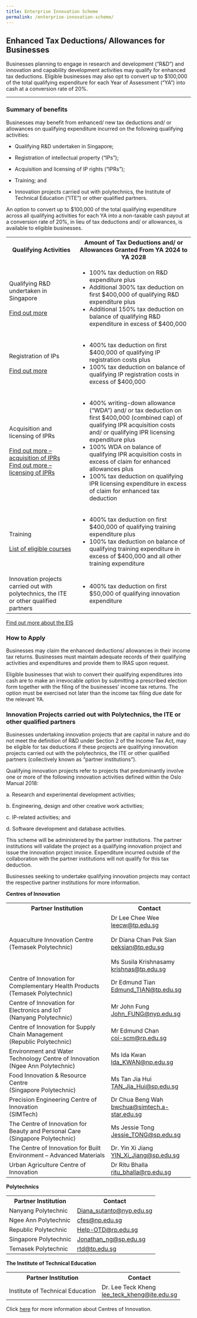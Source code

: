 ```yaml
---
title: Enterprise Innovation Scheme
permalink: /enterprise-innovation-scheme/
---
```


## Enhanced Tax Deductions/ Allowances for Businesses

Businesses planning to engage in research and development (“R&D”) and innovation and capability development activities may qualify for enhanced tax deductions. Eligible businesses may also opt to convert up to $100,000 of the total qualifying expenditure for each Year of Assessment (“YA”) into cash at a conversion rate of 20%.

----

### Summary of benefits

Businesses may benefit from enhanced/ new tax deductions and/ or allowances on qualifying expenditure incurred on the following qualifying activities:

- Qualifying R&D undertaken in Singapore;

- Registration of intellectual property (“IPs”);

- Acquisition and licensing of IP rights (“IPRs”);

- Training; and

- Innovation projects carried out with polytechnics, the Institute of Technical Education (“ITE”) or other qualified partners.

An option to convert up to $100,000 of the total qualifying expenditure across all qualifying activities for each YA into a non-taxable cash payout at a conversion rate of 20%, in lieu of tax deductions and/ or allowances, is available to eligible businesses.

<table>
<tr>
    <th> <b>Qualifying Activities</b> </th>
    <th> <b>Amount of Tax Deductions and/ or Allowances Granted From YA 2024 to YA 2028</b> </th>
</tr>
<tr>
    <td> 
        Qualifying R&D undertaken in Singapore<br><br><a href="https://www.iras.gov.sg/taxes/corporate-income-tax/income-deductions-for-companies/business-expenses/research-development-(r-d)-tax-measures" target="_blank" rel="noopener">Find out more</a>
    </td>
    <td>
        <ul>
        <li>100% tax deduction on R&D expenditure plus</li>
        <li>Additional 300% tax deduction on first $400,000 of qualifying R&D expenditure plus</li>
        <li>Additional 150% tax deduction on balance of qualifying R&D expenditure in excess of $400,000</li>
        </ul>
    </td>
</tr>
<tr>
    <td> 
        Registration of IPs<br><br><a href="https://www.iras.gov.sg/taxes/corporate-income-tax/income-deductions-for-companies/business-expenses/tax-treatment-of-business-expenses-(m-r)#registration-costs-for-patents--trademarks--designs---plant-varieties" target="_blank" rel="noopener">Find out more</a>
    </td>
    <td>
        <ul>
        <li>400% tax deduction on first $400,000 of qualifying IP registration costs plus</li>
        <li>100% tax deduction on balance of qualifying IP registration costs in excess of $400,000</li>
        </ul>
    </td>
</tr>
<tr>
    <td> 
        Acquisition and licensing of IPRs<br><br><a href="https://www.iras.gov.sg/taxes/corporate-income-tax/income-deductions-for-companies/claiming-allowances/writing-down-allowances-for-intellectual-property-rights-(iprs)" target="_blank" rel="noopener">Find out more – acquisition of IPRs</a><br><a href="https://www.iras.gov.sg/taxes/corporate-income-tax/income-deductions-for-companies/business-expenses/tax-treatment-of-business-expenses-(g-l)#intellectual-property--ip--licensing-expenditure" target="_blank" rel="noopener">Find out more – licensing of IPRs</a>
    </td>
    <td>
        <ul>
        <li>400% writing-down allowance (“WDA”) and/ or tax deduction on first $400,000 (combined cap) of qualifying IPR acquisition costs and/ or qualifying IPR licensing expenditure plus</li>
        <li>100% WDA on balance of qualifying IPR acquisition costs in excess of claim for enhanced allowances plus</li>
        <li>100% tax deduction on qualifying IPR licensing expenditure in excess of claim for enhanced tax deduction</li>
        </ul>
    </td>
</tr>
<tr>
    <td> 
        Training<br><br><a href="https://skillsfuture.gobusiness.gov.sg/course-directory/search" target="_blank" rel="noopener">List of eligible courses</a>
    </td>
    <td>
        <ul>
        <li>400% tax deduction on first $400,000 of qualifying training expenditure plus</li>
        <li>100% tax deduction on balance of qualifying training expenditure in excess of $400,000 and all other training expenditure</li>
        </ul>
    </td>
</tr>
<tr>
    <td> 
        Innovation projects carried out with polytechnics, the ITE or other qualified partners
    </td>
    <td>
        <ul>
        <li>400% tax deduction on first $50,000 of qualifying innovation expenditure</li>
        </ul>
    </td>
</tr>
</table>

<a href="https://www.iras.gov.sg/schemes/disbursement-schemes/enterprise-innovation-scheme-(eis)" target="_blank" rel="noopener">Find out more about the EIS</a>

### How to Apply

Businesses may claim the enhanced deductions/ allowances in their income tax returns. Businesses must maintain adequate records of their qualifying activities and expenditures and provide them to IRAS upon request.

Eligible businesses that wish to convert their qualifying expenditures into cash are to make an irrevocable option by submitting a prescribed election form together with the filing of the businesses’ income tax returns. The option must be exercised not later than the income tax filing due date for the relevant YA.

### Innovation Projects carried out with Polytechnics, the ITE or other qualified partners

Businesses undertaking innovation projects that are capital in nature and do not meet the definition of R&D under Section 2 of the Income Tax Act, may be eligible for tax deductions if these projects are qualifying innovation projects carried out with the polytechnics, the ITE or other qualified partners (collectively known as “partner institutions”). 

Qualifying innovation projects refer to projects that predominantly involve one or more of the following innovation activities defined within the Oslo Manual 2018:

a. Research and experimental development activities;

b. Engineering, design and other creative work activities;

c. IP-related activities; and

d. Software development and database activities.

This scheme will be administered by the partner institutions. The partner institutions will validate the project as a qualifying innovation project and issue the innovation project invoice. Expenditure incurred outside of the collaboration with the partner institutions will not qualify for this tax deduction. 

Businesses seeking to undertake qualifying innovation projects may contact the respective partner institutions for more information.

**Centres of Innovation**
<table>
<tr>
    <th> <b>Partner Institution</b> </th>
    <th> <b>Contact</b> </th>
</tr>
<tr>
    <td> 
        Aquaculture Innovation Centre<br>(Temasek Polytechnic)
    </td>
    <td>
        Dr Lee Chee Wee<br><a href="mailto:leecw@tp.edu.sg">leecw@tp.edu.sg</a><br><br>
        Dr Diana Chan Pek Sian<br><a href="mailto:peksian@tp.edu.sg">peksian@tp.edu.sg</a><br><br>
        Ms Susila Krishnasamy<br><a href="mailto:krishnas@tp.edu.sg">krishnas@tp.edu.sg</a>
    </td>
</tr>
<tr>
    <td> 
        Centre of Innovation for Complementary Health Products<br>(Temasek Polytechnic)
    </td>
    <td>
        Dr Edmund Tian<br><a href="mailto:Edmund_TIAN@tp.edu.sg">Edmund_TIAN@tp.edu.sg</a>
    </td>
</tr>
<tr>
    <td> 
        Centre of Innovation for Electronics and IoT<br>(Nanyang Polytechnic)
    </td>
    <td>
        Mr John Fung<br><a href="mailto:John_FUNG@nyp.edu.sg">John_FUNG@nyp.edu.sg</a>
    </td>
</tr>
<tr>
    <td> 
        Centre of Innovation for Supply Chain Management<br>(Republic Polytechnic)
    </td>
    <td>
        Mr Edmund Chan<br><a href="mailto:coi-scm@rp.edu.sg">coi-scm@rp.edu.sg</a>
    </td>
</tr>
<tr>
    <td> 
        Environment and Water Technology Centre of Innovation<br>(Ngee Ann Polytechnic)
    </td>
    <td>
        Ms Ida Kwan<br><a href="mailto:Ida_KWAN@np.edu.sg">Ida_KWAN@np.edu.sg</a>
    </td>
</tr>
<tr>
    <td> 
        Food Innovation & Resource Centre<br>(Singapore Polytechnic)
    </td>
    <td>
        Ms Tan Jia Hui<br><a href="mailto:TAN_Jia_Hui@sp.edu.sg">TAN_Jia_Hui@sp.edu.sg</a>
    </td>
</tr>
<tr>
    <td> 
        Precision Engineering Centre of Innovation<br>(SIMTech)
    </td>
    <td>
        Dr Chua Beng Wah<br><a href="mailto:bwchua@simtech.a-star.edu.sg">bwchua@simtech.a-star.edu.sg</a>
    </td>
</tr>
<tr>
    <td> 
        The Centre of Innovation for Beauty and Personal Care<br>(Singapore Polytechnic)
    </td>
    <td>
        Ms Jessie Tong<br><a href="mailto:Jessie_TONG@sp.edu.sg">Jessie_TONG@sp.edu.sg</a>
    </td>
</tr>
<tr>
    <td> 
        The Centre of Innovation for Built Environment – Advanced Materials
    </td>
    <td>
        Dr. Yin Xi Jiang<br><a href="mailto:YIN_Xi_Jiang@sp.edu.sg">YIN_Xi_Jiang@sp.edu.sg</a>
    </td>
</tr>
<tr>
    <td> 
        Urban Agriculture Centre of Innovation
    </td>
    <td>
        Dr Ritu Bhalla<br><a href="mailto:ritu_bhalla@rp.edu.sg">ritu_bhalla@rp.edu.sg</a>
    </td>
</tr>
</table>

**Polytechnics**
<table>
<tr>
    <th> <b>Partner Institution</b> </th>
    <th> <b>Contact</b> </th>
</tr>
<tr>
    <td> 
        Nanyang Polytechnic
    </td>
    <td>
        <a href="mailto:Diana_sutanto@nyp.edu.sg">Diana_sutanto@nyp.edu.sg</a>
    </td>
</tr>
<tr>
    <td> 
        Ngee Ann Polytechnic
    </td>
    <td>
        <a href="mailto:cfes@np.edu.sg">cfes@np.edu.sg</a>
    </td>
</tr>
<tr>
    <td> 
        Republic Polytechnic
    </td>
    <td>
        <a href="mailto:Help-OTD@rp.edu.sg">Help-OTD@rp.edu.sg</a>
    </td>
</tr>
<tr>
    <td> 
        Singapore Polytechnic
    </td>
    <td>
        <a href="mailto:Jonathan_ng@sp.edu.sg">Jonathan_ng@sp.edu.sg</a>
    </td>
</tr>
<tr>
    <td> 
        Temasek Polytechnic
    </td>
    <td>
        <a href="mailto:rtd@tp.edu.sg">rtd@tp.edu.sg</a>
    </td>
</tr>
</table>

**The Institute of Technical Education**
<table>
<tr>
    <th> <b>Partner Institution</b> </th>
    <th> <b>Contact</b> </th>
</tr>
<tr>
    <td> 
        Institute of Technical Education
    </td>
    <td>
        Dr. Lee Teck Kheng<br><a href="mailto:lee_teck_kheng@ite.edu.sg">lee_teck_kheng@ite.edu.sg</a>
    </td>
</tr>
</table>

Click <a href=" https://www.enterprisesg.gov.sg/grow-your-business/innovate-with-us/innovation-capabilities/centres-of-innovation/" target="_blank" rel="noopener">here</a> for more information about Centres of Innovation.

<script src="/jquery/jquery.min.js"></script>
<script src="/jquery/resize-tables.js"></script>
